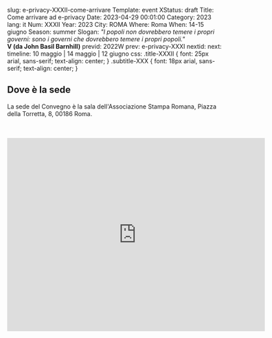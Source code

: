 slug: e-privacy-XXXII-come-arrivare
Template: event
XStatus: draft
Title: Come arrivare ad e-privacy
Date: 2023-04-29 00:01:00
Category: 2023
lang: it
Num: XXXII
Year: 2023
City: ROMA
Where: Roma
When: 14-15 giugno
Season: summer
Slogan: <i>"I popoli non dovrebbero temere i propri governi: sono i governi che dovrebbero temere i propri popoli."</i><br/><b>V (da John Basil Barnhill)</b>
previd: 2022W
prev: e-privacy-XXXI
nextid:
next:
timeline: 10 maggio | 14 maggio | 12 giugno
css: .title-XXXII { font: 25px arial, sans-serif; text-align: center; }   .subtitle-XXX { font: 18px arial, sans-serif; text-align: center; }


<h2>Dove è la sede</h2>

La sede del Convegno è la sala dell'Associazione Stampa Romana, Piazza della Torretta, 8, 00186 Roma.
<br>
<br>
<br>

<iframe src="https://www.google.com/maps/embed?pb=!1m18!1m12!1m3!1d2969.5119649028875!2d12.474677976138276!3d41.903351763832596!2m3!1f0!2f0!3f0!3m2!1i1024!2i768!4f13.1!3m3!1m2!1s0x132f605151e13eaf%3A0x37c7697a428cf021!2sPiazza%20della%20Torretta%2C%208%2C%2000186%20Roma%20RM!5e0!3m2!1sit!2sit!4v1683016446798!5m2!1sit!2sit" width="600" height="450" style="border:0;" allowfullscreen="" loading="lazy" referrerpolicy="no-referrer-when-downgrade"></iframe>
<br>


